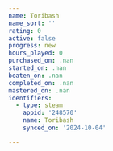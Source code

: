 ```yaml
---
name: Toribash
name_sort: ''
rating: 0
active: false
progress: new
hours_played: 0
purchased_on: .nan
started_on: .nan
beaten_on: .nan
completed_on: .nan
mastered_on: .nan
identifiers:
  - type: steam
    appid: '248570'
    name: Toribash
    synced_on: '2024-10-04'

---
```

